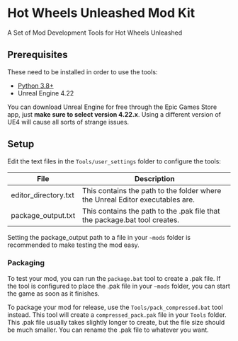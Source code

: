 # Hot Wheels Unleashed Mod Kit

A Set of Mod Development Tools for Hot Wheels Unleashed

## Prerequisites

These need to be installed in order to use the tools:

- [Python 3.8+](https://www.microsoft.com/en-us/p/python-38/9mssztt1n39l)
- Unreal Engine 4.22

You can download Unreal Engine for free through the Epic Games Store app, just **make sure to select version 4.22.x**. Using a different version of UE4 will cause all sorts of strange issues.

## Setup

Edit the text files in the `Tools/user_settings` folder to configure the tools:

| File                    | Description   |
| ----------------------- | ------------- |
| editor_directory.txt    | This contains the path to the folder where the Unreal Editor executables are. |
| package_output.txt      | This contains the path to the .pak file that the package.bat tool creates. |

Setting the package_output path to a file in your `~mods` folder is recommended to make testing the mod easy.

### Packaging

To test your mod, you can run the `package.bat` tool to create a .pak file. If the tool is configured to place the .pak file in your `~mods` folder, you can start the game as soon as it finishes.

To package your mod for release, use the `Tools/pack_compressed.bat` tool instead. This tool will create a `compressed_pack.pak` file in your `Tools` folder. This .pak file usually takes slightly longer to create, but the file size should be much smaller. You can rename the .pak file to whatever you want.
